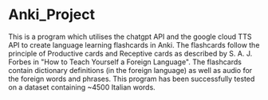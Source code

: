 # Anki_Project

This is a program which utilises the chatgpt API and the google cloud TTS API to create language learning flashcards in Anki. The flashcards follow the principle of Productive cards and Receptive cards as described by S. A. J. Forbes in "How to Teach Yourself a Foreign Language". The flashcards contain dictionary definitions (in the foreign language) as well as audio for the foreign words and phrases. This program has been successfully tested on a dataset containing ~4500 Italian words.
